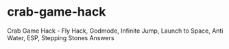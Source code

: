 # crab-game-hack
Crab Game Hack - Fly Hack, Godmode, Infinite Jump, Launch to Space, Anti Water, ESP, Stepping Stones Answers
